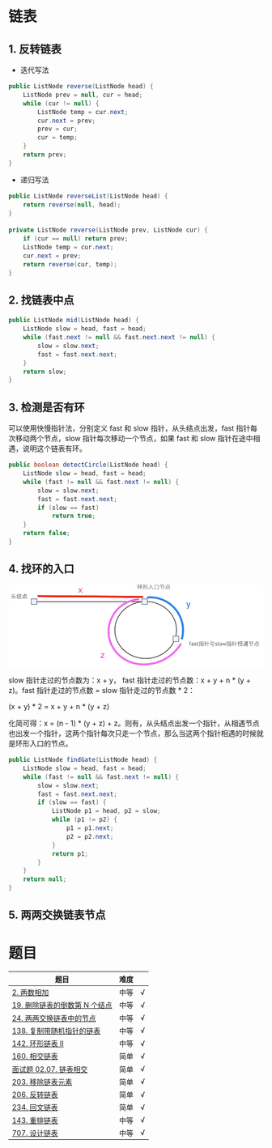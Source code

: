 # 链表

## 1. 反转链表

- 迭代写法

``` java
public ListNode reverse(ListNode head) {
    ListNode prev = null, cur = head;
    while (cur != null) {
        ListNode temp = cur.next;
        cur.next = prev;
        prev = cur;
        cur = temp;
    }
    return prev;
}
```

- 递归写法

``` java
public ListNode reverseList(ListNode head) {
    return reverse(null, head);
}

private ListNode reverse(ListNode prev, ListNode cur) {
    if (cur == null) return prev;
    ListNode temp = cur.next;
    cur.next = prev;
    return reverse(cur, temp);
}
```

## 2. 找链表中点

``` java
public ListNode mid(ListNode head) {
    ListNode slow = head, fast = head;
    while (fast.next != null && fast.next.next != null) {
        slow = slow.next;
        fast = fast.next.next;
    }
    return slow;
}
```

## 3. 检测是否有环

可以使用快慢指针法，分别定义 fast 和 slow 指针，从头结点出发，fast 指针每次移动两个节点，slow 指针每次移动一个节点，如果 fast 和 slow 指针在途中相遇，说明这个链表有环。

``` java
public boolean detectCircle(ListNode head) {
    ListNode slow = head, fast = head;
    while (fast != null && fast.next != null) {
        slow = slow.next;
        fast = fast.next.next;
        if (slow == fast)
            return true;
    }
    return false;
}
```

## 4. 找环的入口

![img](../../resources/linkedlist-find-circle-gate.png)

slow 指针走过的节点数为：x + y， fast 指针走过的节点数：x + y + n * (y + z)。fast 指针走过的节点数 = slow 指针走过的节点数 * 2：

(x + y) * 2 = x + y + n * (y + z)

化简可得：x = (n - 1) * (y + z) + z。则有，从头结点出发一个指针，从相遇节点也出发一个指针，这两个指针每次只走一个节点，那么当这两个指针相遇的时候就是环形入口的节点。

``` java
public ListNode findGate(ListNode head) {
    ListNode slow = head, fast = head;
    while (fast != null && fast.next != null) {
        slow = slow.next;
        fast = fast.next.next;
        if (slow == fast) {
            ListNode p1 = head, p2 = slow;
            while (p1 != p2) {
                p1 = p1.next;
                p2 = p2.next;
            }
            return p1;
        }
    }
    return null;
}
```

## 5. 两两交换链表节点

# 题目

|题目|难度||
|---|---|---|
|[2. 两数相加](https://leetcode-cn.com/problems/add-two-numbers/)|中等|√|
|[19. 删除链表的倒数第 N 个结点](https://leetcode-cn.com/problems/remove-nth-node-from-end-of-list/)|中等|√|
|[24. 两两交换链表中的节点](https://leetcode-cn.com/problems/swap-nodes-in-pairs/)|中等|√|
|[138. 复制带随机指针的链表](https://leetcode-cn.com/problems/copy-list-with-random-pointer/)|中等|√|
|[142. 环形链表 II](https://leetcode-cn.com/problems/linked-list-cycle-ii/)|中等|√|
|[160. 相交链表](https://leetcode-cn.com/problems/intersection-of-two-linked-lists/)|简单|√|
|[面试题 02.07. 链表相交](https://leetcode-cn.com/problems/intersection-of-two-linked-lists-lcci/)|简单|√|
|[203. 移除链表元素](https://leetcode-cn.com/problems/remove-linked-list-elements/)|简单|√|
|[206. 反转链表](https://leetcode-cn.com/problems/reverse-linked-list/)|简单|√|
|[234. 回文链表](https://leetcode-cn.com/problems/palindrome-linked-list/)|简单|√|
|[143. 重排链表](https://leetcode-cn.com/problems/reorder-list/)|中等|√|
|[707. 设计链表](https://leetcode-cn.com/problems/design-linked-list/)|中等|√|
